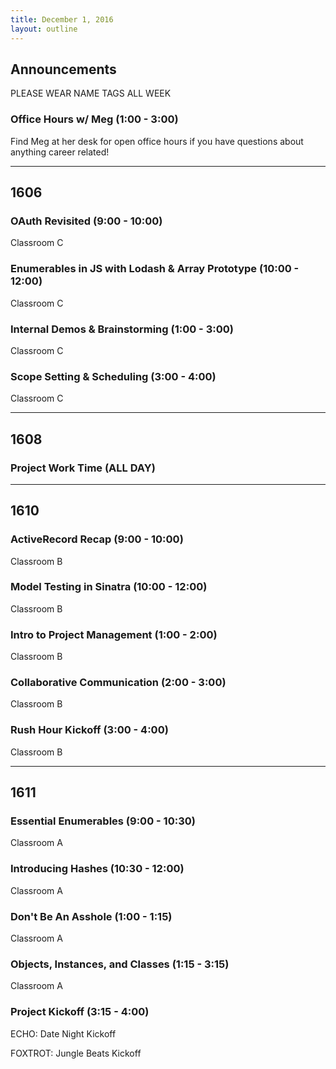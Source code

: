 ```yaml
---
title: December 1, 2016
layout: outline
---
```



## Announcements

PLEASE WEAR NAME TAGS ALL WEEK

### Office Hours w/ Meg (1:00 - 3:00)

Find Meg at her desk for open office hours if you have questions about anything career related!

***

## 1606

### OAuth Revisited (9:00 - 10:00)

Classroom C

### Enumerables in JS with Lodash & Array Prototype (10:00 - 12:00)

Classroom C

### Internal Demos & Brainstorming (1:00 - 3:00)

Classroom C

### Scope Setting & Scheduling (3:00 - 4:00)

Classroom C

***

## 1608

### Project Work Time (ALL DAY)

***

## 1610

### ActiveRecord Recap (9:00 - 10:00)

Classroom B

### Model Testing in Sinatra (10:00 - 12:00)

Classroom B

### Intro to Project Management (1:00 - 2:00)

Classroom B

### Collaborative Communication (2:00 - 3:00)

Classroom B

### Rush Hour Kickoff (3:00 - 4:00)

Classroom B

***

## 1611

### Essential Enumerables (9:00 - 10:30)

Classroom A

### Introducing Hashes (10:30 - 12:00)

Classroom A

### Don't Be An Asshole (1:00 - 1:15)

Classroom A

### Objects, Instances, and Classes (1:15 - 3:15)

Classroom A

### Project Kickoff (3:15 - 4:00)

ECHO: Date Night Kickoff

FOXTROT: Jungle Beats Kickoff
